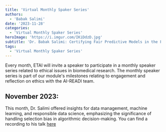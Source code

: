 ```yaml
---
title: 'Virtual Monthly Spaker Series'
authors:
  - 'Babak Salimi'
date: '2023-11-28'
categories:
  - 'Virtual Monthly Spaker Series'
heroImage: 'https://i.imgur.com/IKiDdzD.jpg'
subtitle: 'Dr. Babak Salimi: Certifying Fair Predictive Models in the Face of Selection Bias'
tags:
  - 'Virtual Monthly Spaker Series'
---
```


Every month, ETAI will invite a speaker to participate in a monthly speaker series related to ethical issues in biomedical research. The monthly speaker series is part of our module's milestones relating to engagement and reflection on ethics with the AI-READI team.

## November 2023:

This month, Dr. Salimi offered insights for data management, machine learning, and responsible data science, emphasizing the significance of handling selection bias in algorithmic decision-making. You can find a recording to his talk [here](https://public.3.basecamp.com/p/JGgT9SDA27Aaoir2qbwf2mGm)
